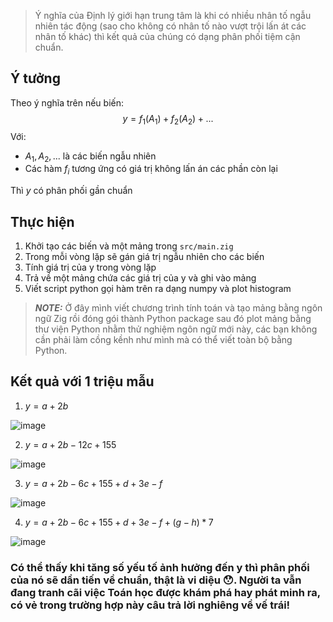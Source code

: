 > Ý nghĩa của Định lý giới hạn trung tâm là khi có nhiều nhân tố ngẫu nhiên tác động (sao cho không có nhân tố nào vượt trội lấn át các nhân tố khác) thì kết quả của chúng có dạng phân phối tiệm cận chuẩn.

## Ý tưởng
Theo ý nghĩa trên nếu biến:
$$y = f_1(A_1) + f_2(A_2) +...$$
Với:
- $A_1,A_2,...$ là các biến ngẫu nhiên
- Các hàm $f_i$ tương ứng có giá trị không lấn án các phần còn lại

Thì $y$ có phân phối gần chuẩn

## Thực hiện
1. Khởi tạo các biến và một mảng trong `src/main.zig`
2. Trong mỗi vòng lặp sẽ gán giá trị ngẫu nhiên cho các biến
3. Tính giá trị của y trong vòng lặp 
4. Trả về một mảng chứa các giá trị của y và ghi vào mảng
5. Viết script python gọi hàm trên ra dạng numpy và plot histogram

> **_NOTE:_**  Ở đây mình viết chương trình tính toán và tạo mảng bằng ngôn ngữ Zig rồi đóng gói thành Python package sau đó plot mảng bằng thư viện Python nhằm thử nghiệm ngôn ngữ mới này, các bạn không cần phải làm cồng kềnh như mình mà có thể viết toàn bộ bằng Python.

## Kết quả với 1 triệu mẫu

1. $y = a + 2b$

![image](https://user-images.githubusercontent.com/84069686/194537097-71a4f922-e5c6-4fdb-bb12-31b62184aafe.png)

2. $y = a + 2b - 12c + 155$

![image](https://user-images.githubusercontent.com/84069686/194537222-a6708c96-a4b2-4664-b278-3bc8ddf08d73.png)

3. $y = a + 2b - 6c + 155 + d + 3e - f$

![image](https://user-images.githubusercontent.com/84069686/194537330-ffb392c6-92a6-4318-b03d-80ca7498da53.png)

4. $y = a + 2b - 6c + 155 + d + 3e - f + (g - h)*7$

![image](https://user-images.githubusercontent.com/84069686/194537391-ada857c7-d73f-4b79-972e-174a61ad437c.png)

### Có thể thấy khi tăng số yếu tố ảnh hưởng đến y thì phân phối của nó sẽ dần tiến về chuẩn, thật là vi diệu 😯. Người ta vẫn đang tranh cãi việc Toán học được khám phá hay phát minh ra, có vẻ trong trường hợp này câu trả lời nghiêng về vế trái!
